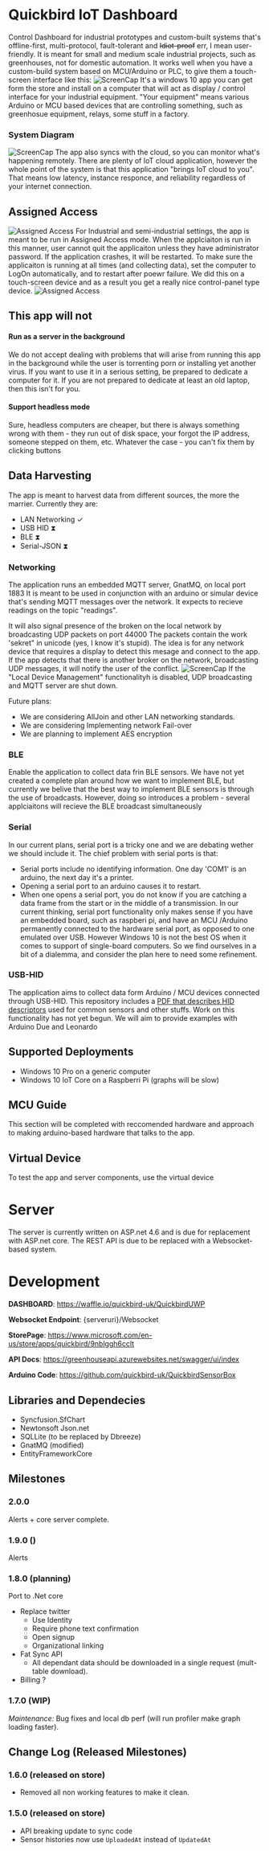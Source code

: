 # Quickbird IoT Dashboard
Control Dashboard for industrial prototypes and custom-built systems that's offline-first, multi-protocol, fault-tolerant and ~~Idiot-proof~~ err, I mean user-friendly. 
It is meant for small and medium scale industrial projects, such as greenhouses, not for domestic automation. It works well when you have a custom-build system based on MCU/Arduino or PLC, to give them a touch-screen interface like this:
![ScreenCap](Images/Tablet_Front_1.png)
It's a windows 10 app you can get form the store and install on a computer that will act as display / control interface for your industrial equipment. "Your equipment" means various Arduino or MCU based devices that are controlling something, such as greenhosue equipment, relays, some stuff in a factory. 
### System Diagram
![ScreenCap](Images/SystemDiagram.png)
The app also syncs with the cloud, so you can monitor what's happening remotely. There are plenty of IoT cloud application, however the whole point of the system is that this application "brings IoT cloud to you". That means low latency, instance responce, and reliability regardless of your internet connection. 

## Assigned Access
![Assigned Access](Images/AssignedAccess.PNG)
For Industrial and semi-industrial settings, the app is meant to be run in Assigned Access mode.
When the applciaiton is run in this manner, user cannot quit the applicaiton unless they have administrator password. 
If the application crashes, it will be restarted. To make sure the applicaiton is running at all times
(and collecting data), set the computer to LogOn automatically, and to restart after poewr failure.
We did this on a touch-screen device and as a result you get a really nice control-panel type device.
![Assigned Access](Images/TouchscreenApp.jpg)

## This app will not
#### Run as a server in the background
We do not accept dealing with problems that will arise from running this app in the background while the user is 
torrenting porn or installing yet another virus. If you want to use it in a serious setting, be prepared to dedicate a computer for it. If you are not prepared to dedicate at least an old laptop, then this isn't for you. 

####  Support headless mode
Sure, headless computers are cheaper, but there is always something wrong with them - they run out of disk space, your forgot the IP address, someone stepped on them, etc. Whatever the case - you can't fix them by clicking buttons 



## Data Harvesting
The app is meant to harvest data from different sources, the more the marrier. Currently they are: 
* LAN Networking	✓
* USB HID			⧗
* BLE 				⧗
* Serial-JSON		⧗

### Networking 
The application runs an embedded MQTT server, GnatMQ, on local port 1883 
It is meant to be used in conjunction with an arduino or simular device that's sending MQTT messages over the network. 
It expects to recieve readings on the topic "readings". 

It will also signal presence of the broken on the local network by broadcasting UDP packets on port 44000
The packets contain the work 'sekret" in unicode (yes, I know it's stupid). The idea is for any network device
that requires a display to detect this mesage and connect to the app.
If the app detects that there is another broker on the network, broadcasting UDP messages, it will notify the user of the conflict.
![ScreenCap](Images/LocalBroker.PNG)
If the "Local Device Management" functionalityh is disabled, UDP broadcasting and MQTT server are shut down.

Future plans: 
* We are considering AllJoin and other LAN networking standards.
* We are considering Implementing network Fail-over 
* We are planning to implement AES encryption

### BLE 
Enable the application to collect data frin BLE sensors. 
We have not yet created a complete plan around how we want to implement BLE, but currently we belive that 
the best way to implement BLE sensors is through the use of broadcasts. 
However, doing so introduces a problem - several applciaitons will recieve the BLE 
broadcast simultaneously

### Serial
In our current plans, serial port is a tricky one and we are debating wether we should include it. 
The chief problem with serial ports is that: 
* Serial ports include no identifying information. One day 'COM1' is an arduino, the next day it's a printer.
* Opening a serial port to an arduino causes it to restart.
* When one opens a serial port, you do not know if you are catching a data frame from the start or in the middle of a transmission.
In our current thinking, serial port functionality only makes sense if you have an embedded board, such as raspberi pi, and have an MCU /Arduino
permanently connected to the hardware serial port, as opposed to one emulated over USB. However Windows 10 is not the best OS when it comes to 
support of single-board computers. So we find ourselves in a bit of a dialemma, and consider the plan here to need some refinement. 

### USB-HID
The application aims to collect data form Arduino / MCU devices connected through USB-HID. 
This repository includes a [PDF that describes HID descriptors](/docs/USB_HID2.pdf) 
used for common sensors and other stuffs. 
Work on this functionality has not yet begun. We will aim to provide examples with Arduino Due and Leonardo

## Supported Deployments
* Windows 10 Pro on a generic computer 
* Windows 10 IoT Core on a Raspberri Pi (graphs will be slow) 

## MCU Guide
This section will be completed with reccomended hardware and approach to making arduino-based hardware that talks to the app. 

## Virtual Device
To test the app and server components, use the virtual device

# Server
The server is currently written on ASP.net 4.6 and is due for replacement with ASP.net core. 
The REST API is due to be replaced with a Websocket-based system. 

# Development 

__DASHBOARD__: https://waffle.io/quickbird-uk/QuickbirdUWP

__Websocket Endpoint__: {serveruri}/Websocket

__StorePage__: https://www.microsoft.com/en-us/store/apps/quickbird/9nblggh6cclt

__API Docs__: https://greenhouseapi.azurewebsites.net/swagger/ui/index

__Arduino Code__: https://github.com/quickbird-uk/QuickbirdSensorBox 

## Libraries and Dependecies
* Syncfusion.SfChart
* Newtonsoft Json.net
* SQLLite (to be replaced by Dbreeze) 
* GnatMQ (modified)
* EntityFrameworkCore

## Milestones

### 2.0.0

Alerts + core server complete.

### 1.9.0 ()

Alerts

### 1.8.0 (planning)

Port to .Net core

* Replace twitter
    * Use Identity
    * Require phone text confirmation
    * Open signup
    * Organizational linking
* Fat Sync API
    * All dependant data should be downloaded in a single request (mult-table download). 
* Billing ?

### 1.7.0 (WIP)

_Maintenance:_ Bug fixes and local db perf (will run profiler make graph loading faster).


## Change Log (Released Milestones)

### 1.6.0 (released on store)

* Removed all non working features to make it clean.

### 1.5.0 (released on store)

* API breaking update to sync code
* Sensor histories now use `UploadedAt` instead of `UpdatedAt`
